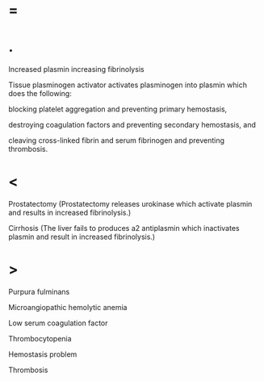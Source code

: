 # =

# .

Increased plasmin increasing fibrinolysis

Tissue plasminogen activator activates plasminogen into plasmin which does the following:

blocking platelet aggregation and preventing primary hemostasis,

destroying coagulation factors and preventing secondary hemostasis, and

cleaving cross-linked fibrin and serum fibrinogen and preventing thrombosis.

# <

Prostatectomy (Prostatectomy releases urokinase which activate plasmin and results in increased fibrinolysis.)

Cirrhosis (The liver fails to produces a2 antiplasmin which inactivates plasmin and result in increased fibrinolysis.)

# >

Purpura fulminans

Microangiopathic hemolytic anemia

Low serum coagulation factor

Thrombocytopenia

Hemostasis problem

Thrombosis
